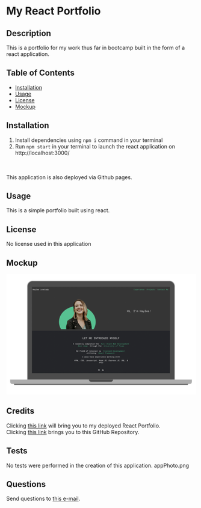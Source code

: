 # My React Portfolio

## Description

This is a portfolio for my work thus far in bootcamp built in the form of a react application. 

## Table of Contents
 

- [Installation](#installation)
- [Usage](#usage)
- [License](#license)
- [Mockup](#example)


## Installation
1. Install dependencies using ``npm i`` command in your terminal
2. Run ``` npm start ``` in your terminal to launch the react application on http://localhost:3000/
<br>
<br>
This application is also deployed via Github pages.


## Usage

This is a simple portfolio built using react. 

## License

No license used in this application

## Mockup

![React-Portfolio-Image](src/images/reactportfolio.png)

## Credits

Clicking [this link](https://react-portfolio-oavba3j9r-hlovelady.vercel.app/#home) will bring you to my deployed React Portfolio.
<br>
Clicking [this link](https://github.com/HLovelady/React-Portfolio) brings you to this GitHub Repository. 

## Tests

No tests were performed in the creation of this application. appPhoto.png
 
## Questions

Send questions to [this e-mail](hfayelovelady@gmail.com).
